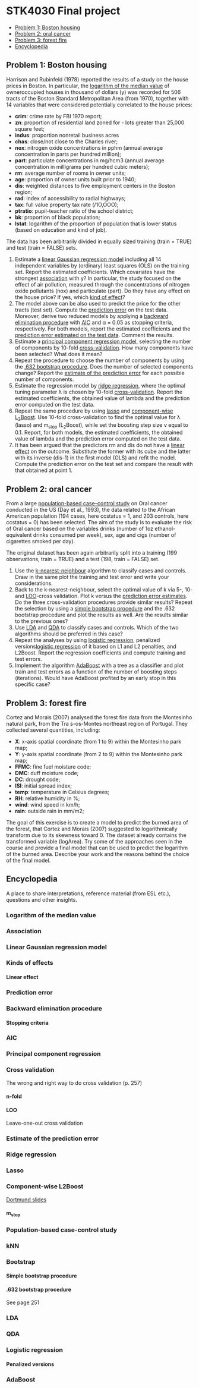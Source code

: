 # STK4030 Final project

- [Problem 1: Boston housing](#problem-1-boston-housing)
- [Problem 2: oral cancer](#problem-2-oral-cancer)
- [Problem 3: forest fire](#problem-3-forest-fire)
- [Encyclopedia](#encyclopedia)

## Problem 1: Boston housing

Harrison and Rubinfeld (1978) reported the results of a study on the house prices in Boston. In particular, the [logarithm of the median value](#logarithm-of-the-median-value) of owneroccupied houses in thousand of dollars (y) was recorded for 506 tracts of the Boston Standard Metropolitan Area (from 1970), together with 14 variables that were considered potentially correlated to the house prices:

- **crim**: crime rate by FBI 1970 report;
- **zn**: proportion of residential land zoned for - lots greater than 25,000 square feet;
- **indus**: proportion nonretail business acres
- **chas**: close/not close to the Charles river;
- **nox**: nitrogen oxide concentrations in pphm (annual average concentration in parts per hundred million);
- **part**: particulate concentrations in mg/hcm3 (annual average concentration in milligrams per hundred cubic meters);
- **rm**: average number of rooms in owner units;
- **age**: proportion of owner units built prior to 1940;
- **dis**: weighted distances to five employment centers in the Boston region;
- **rad**: index of accessibility to radial highways;
- **tax**: full value property tax rate ($/$1O,OOO);
- **ptratio**: pupil-teacher ratio of the school district;
- **bk**: proportion of black population;
- **lstat**: logarithm of the proportion of population that is lower status (based on education and kind of job).

The data has been arbitrarily divided in equally sized training (train = TRUE) and test (train = FALSE) sets.

1. Estimate a [linear Gaussian regression model](#linear-gaussian-regression-model) including all 14 independent variables by (ordinary) least squares (OLS) on the training set. Report the estimated coefficients. Which covariates have the strongest [association](#association) with y? In particular, the study focused on the effect of air pollution, measured through the concentrations of nitrogen oxide pollutants (nox) and particulate (part). Do they have any effect on the house price? If yes, which [kind of effect](#kinds-of-effects)?
2. The model above can be also used to predict the price for the other tracts (test set). Compute the [prediction error](#prediction-error) on the test data. Moreover, derive two reduced models by applying a [backward elimination procedure](#backward-elimination) with [AIC](#aic) and α = 0.05 as stopping criteria, respectively. For both models, report the estimated coefficients and the [prediction error estimated on the test data](#estimate-of-the-prediction-error). Comment the results.
3. Estimate a [principal component regression model](#principal-component-regression), selecting the number of components by 10-fold [cross-validation](#cross-validation). How many components have been selected? What does it mean?
4. Repeat the procedure to choose the number of components by using the [.632 bootstrap procedure](#632-bootstrap-procedure). Does the number of selected components change? Report the [estimate of the prediction error](#estimate-of-the-prediction-error) for each possible number of components.
5. Estimate the regression model by [ridge regression](#ridge), where the optimal tuning parameter λ is chosen by 10-fold [cross-validation](#cross-validation). Report the estimated coefficients, the obtained value of lambda and the prediction error computed on the test data.
6. Repeat the same procedure by using [lasso](#lasso) and [component-wise L<sub>2</sub>Boost](#component-wise-l2boost). Use 10-fold cross-validation to find the optimal value for λ (lasso) and m<sub>stop</sub> (L<sub>2</sub>Boost), while set the boosting step size ν equal to 0.1. Report, for both models, the estimated coefficients, the obtained value of lambda and the prediction error computed on the test data.
7. It has been argued that the predictors rm and dis do not have a [linear effect](#linear-effect) on the outcome. Substitute the former with its cube and the latter with its inverse (dis-1) in the first model (OLS) and refit the model. Compute the prediction error on the test set and compare the result with that obtained at point 1.

## Problem 2: oral cancer

From a large [population-based case–control study](#population-based-case–control-study) on Oral cancer conducted in the US (Day et al., 1993), the data related to the African American population (194 cases, here ccstatus = 1, and 203 controls, here ccstatus = 0) has been selected. The aim of the study is to evaluate the risk of Oral cancer based on the variables drinks (number of 1oz ethanol-equivalent drinks consumed per week), sex, age and cigs (number of cigarettes smoked per day).
					
The original dataset has been again arbitrarily split into a training (199 observations, train = TRUE) and a test (198, train = FALSE) set.				

1. Use the [k-nearest-neighbour](#knn) algorithm to classify cases and controls. Draw in the same plot the training and test error and write your considerations.
2. Back to the k-nearest-neighbour, select the optimal value of k via 5-, 10- and [LOO](#loo)-cross validation. Plot k versus the [prediction error estimates](#estimate-of-the-prediction-error). Do the three cross-validation procedures provide similar results? Repeat the selection by using a [simple bootstrap procedure](#simple-bootstrap) and the .632 bootstrap procedure and plot the results as well. Are the results similar to the previous ones?
3. Use [LDA](#lda) and [QDA](#qda) to classify cases and controls. Which of the two algorithms should be preferred in this case?
4. Repeat the analyses by using [logistic regression](#logistic-regression), penalized versions[logistic regression](#penalized-versions) of it based on L1 and L2 penalties, and L2Boost. Report the regression coefficients and compute training and test errors.
5. Implement the algorithm [AdaBoost](#adaboost) with a tree as a classifier and plot train and test errors as a function of the number of boosting steps (iterations). Would have AdaBoost profited by an early stop in this specific case?

## Problem 3: forest fire

Cortez and Morais (2007) analysed the forest fire data from the Montesinho natural park, from the Tra ́s-os-Montes northeast region of Portugal. They collected several quantities, including:

- **X**: x-axis spatial coordinate (from 1 to 9) within the Montesinho park map;
- **Y**: y-axis spatial coordinate (from 2 to 9) within the Montesinho park map;
- **FFMC**: fine fuel moisture code;
- **DMC**: duff moisture code;
- **DC**: drought code;
- **ISI**: initial spread index;
- **temp**: temperature in Celsius degrees;
- **RH**: relative humidity in %;
- **wind**: wind speed in km/h;
- **rain**: outside rain in mm/m2;

The goal of this exercise is to create a model to predict the burned area of the forest, that Cortez and Morais (2007) suggested to logarithmically transform due to its skewness toward 0. The dataset already contains the transformed variable (logArea). Try some of the approaches seen in the course and provide a final model that can be used to predict the logarithm of the burned area. Describe your work and the reasons behind the choice of the final model.

## Encyclopedia

A place to share interpretations, reference material (from ESL etc.), questions and other insights.

### Logarithm of the median value

### Association

### Linear Gaussian regression model

### Kinds of effects

#### Linear effect

### Prediction error

### Backward elimination procedure

#### Stopping criteria

### AIC

### Principal component regression

### Cross validation

The wrong and right way to do cross validation (p. 257)

#### n-fold

#### LOO

Leave-one-out cross validation

### Estimate of the prediction error

### Ridge regression

### Lasso

### Component-wise L2Boost

[Dortmund slides](https://www.statistik.uni-dortmund.de/useR-2008/slides/Kneib+Hothorn.pdf)

#### m<sub>stop</sub>

### Population-based case-control study

### kNN

### Bootstrap

#### Simple bootstrap procedure

#### .632 bootstrap procedure

See page 251

### LDA

### QDA

### Logistic regression

#### Penalized versions

### AdaBoost
